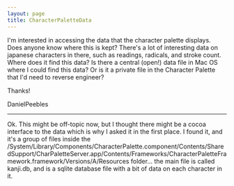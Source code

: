 ```yaml
---
layout: page
title: CharacterPaletteData
---
```


I'm interested in accessing the data that the character palette displays. Does anyone know where this is kept? There's a lot of interesting data on japanese characters in there, such as readings, radicals, and stroke count. Where does it find this data? Is there a central (open!) data file in Mac OS where I could find this data? Or is it a private file in the Character Palette that I'd need to reverse engineer?

Thanks!

DanielPeebles

----
Ok. This might be off-topic now, but I thought there might be a cocoa interface to the data which is why I asked it in the first place. I found it, and it's a group of files inside the /System/Library/Components/CharacterPalette.component/Contents/SharedSupport/CharPaletteServer.app/Contents/Frameworks/CharacterPaletteFramework.framework/Versions/A/Resources folder... the main file is called kanji.db, and is a sqlite database file with a bit of data on each character in it.

